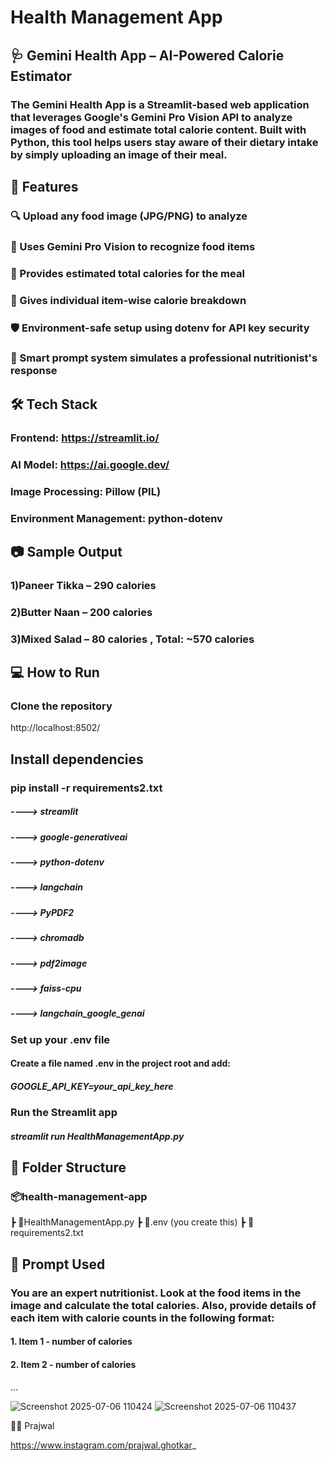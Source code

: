 # Health Management App

## 🩺 Gemini Health App – AI-Powered Calorie Estimator

### The Gemini Health App is a Streamlit-based web application that leverages Google's Gemini Pro Vision API to analyze images of food and estimate total calorie content. Built with Python, this tool helps users stay aware of their dietary intake by simply uploading an image of their meal.

## 🚀 Features

### 🔍 Upload any food image (JPG/PNG) to analyze

### 🤖 Uses Gemini Pro Vision to recognize food items

### 🔢 Provides estimated total calories for the meal

### 🧾 Gives individual item-wise calorie breakdown

### 🛡️ Environment-safe setup using dotenv for API key security

### 🧠 Smart prompt system simulates a professional nutritionist's response

## 🛠️ Tech Stack

### Frontend: https://streamlit.io/

### AI Model: https://ai.google.dev/

### Image Processing: Pillow (PIL)

### Environment Management: python-dotenv

## 📷 Sample Output
### 1)Paneer Tikka – 290 calories

### 2)Butter Naan – 200 calories

### 3)Mixed Salad – 80 calories , Total: ~570 calories

## 💻 How to Run
### Clone the repository
http://localhost:8502/

## Install dependencies

### pip install -r requirements2.txt
##### ----> streamlit
##### ----> google-generativeai
##### ----> python-dotenv
##### ----> langchain
##### ----> PyPDF2
##### ----> chromadb
##### ----> pdf2image
##### ----> faiss-cpu
##### ----> langchain_google_genai

### Set up your .env file

#### Create a file named .env in the project root and add:
##### GOOGLE_API_KEY=your_api_key_here

### Run the Streamlit app

##### streamlit run HealthManagementApp.py

## 📂 Folder Structure

### 📦health-management-app
 ┣ 📄HealthManagementApp.py
 ┣ 📄.env (you create this)
 ┣ 📄requirements2.txt


## 🧠 Prompt Used

### You are an expert nutritionist. Look at the food items in the image and calculate the total calories. Also, provide details of each item with calorie counts in the following format:
#### 1. Item 1 - number of calories
#### 2. Item 2 - number of calories
...

![Screenshot 2025-07-06 110424](https://github.com/user-attachments/assets/ed3727f9-e39c-48e6-8f4b-611967531c1f)
![Screenshot 2025-07-06 110437](https://github.com/user-attachments/assets/dd3c498a-2405-4c54-ad75-61c4acbba12e)


👨‍💻 Prajwal 

https://www.instagram.com/prajwal.ghotkar_
